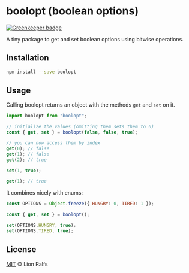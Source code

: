 # boolopt (boolean options)

[![Greenkeeper badge](https://badges.greenkeeper.io/lionralfs/boolopt.svg)](https://greenkeeper.io/)

A tiny package to get and set boolean options using bitwise operations.

## Installation

```bash
npm install --save boolopt
```

## Usage

Calling boolopt returns an object with the methods `get` and `set` on it.

```js
import boolopt from "boolopt";

// initialize the values (omitting them sets them to 0)
const { get, set } = boolopt(false, false, true);

// you can now access them by index
get(0); // false
get(1); // false
get(2); // true

set(1, true);

get(1); // true
```

It combines nicely with enums:

```js
const OPTIONS = Object.freeze({ HUNGRY: 0, TIRED: 1 });

const { get, set } = boolopt();

set(OPTIONS.HUNGRY, true);
set(OPTIONS.TIRED, true);
```

## License

[MIT](LICENSE) © Lion Ralfs
